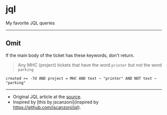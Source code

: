 # jql

My favorite JQL queries

---

## Omit 

If the main body of the ticket has these keywords, don't return.

> Any MHC (project) tickets that have the word `printer` but not the word `parking`

`created >= -7d AND project = MHC AND text ~ "printer" AND NOT text ~ "parking"`

---

- Original JQL article at the [source](https://support.atlassian.com/jira-service-management-cloud/docs/use-advanced-search-with-jira-query-language-jql/).
- Inspired by [this by jscanzoni](inspired by https://github.com/jscanzoni/jql).
